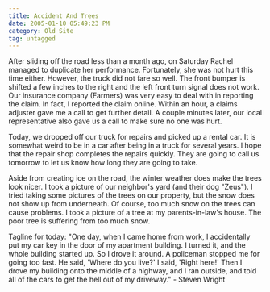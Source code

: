 ```yaml
---
title: Accident And Trees
date: 2005-01-10 05:49:23 PM
category: Old Site
tag: untagged
---
```


After sliding off the road less than a month ago, on Saturday Rachel managed to duplicate her performance. Fortunately, she was not hurt this time either. However, the truck did not fare so well. The front bumper is shifted a few inches to the right and the left front turn signal does not work. Our insurance company (Farmers) was very easy to deal with in reporting the claim. In fact, I reported the claim online. Within an hour, a claims adjuster gave me a call to get further detail. A couple minutes later, our local representative also gave us a call to make sure no one was hurt.

Today, we dropped off our truck for repairs and picked up a rental car. It is somewhat weird to be in a car after being in a truck for several years. I hope that the repair shop completes the repairs quickly. They are going to call us tomorrow to let us know how long they are going to take.

Aside from creating ice on the road, the winter weather does make the trees look nicer. I took a picture of our neighbor's yard (and their dog "Zeus"). I tried taking some pictures of the trees on our property, but the snow does not show up from underneath. Of course, too much snow on the trees can cause problems. I took a picture of a tree at my parents-in-law's house. The poor tree is suffering from too much snow.

Tagline for today: "One day, when I came home from work, I accidentally put my car key in the door of my apartment building. I turned it, and the whole building started up. So I drove it around. A policeman stopped me for going too fast. He said, 'Where do you live?' I said, 'Right here!' Then I drove my building onto the middle of a highway, and I ran outside, and told all of the cars to get the hell out of my driveway." - Steven Wright
